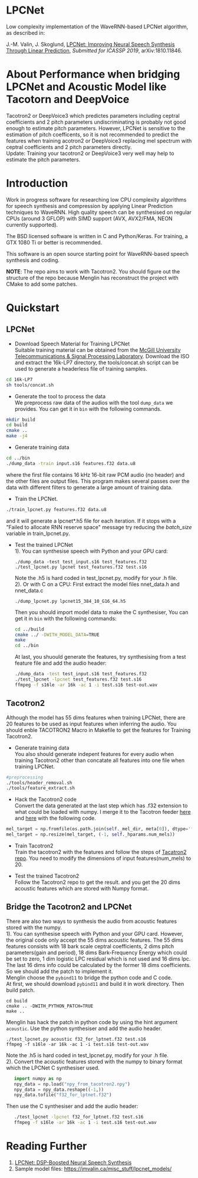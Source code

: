 # LPCNet



Low complexity implementation of the WaveRNN-based LPCNet algorithm, as described in:

J.-M. Valin, J. Skoglund, [LPCNet: Improving Neural Speech Synthesis Through Linear Prediction](https://jmvalin.ca/papers/lpcnet_icassp2019.pdf), *Submitted for ICASSP 2019*, arXiv:1810.11846.

# About Performance when bridging LPCNet and Acoustic Model like Tacotorn and DeepVoice
Tacotron2 or DeepVoice3 which predictes parameters including ceptral coefficients and 2 pitch parameters undiscriminating is probably not good enough to estimate pitch parameters. However, LPCNet is sensitive to the estimation of pitch coefficents, so it is not recommended to predict the features when training acotron2 or DeepVoice3 replacing mel spectrum with ceptral coefficients and 2 pitch parameters directly.    
Update:
Training your tacotron2 or DeepVoice3 very well may help to estimate the pitch parameters.

# Introduction

Work in progress software for researching low CPU complexity algorithms for speech synthesis and compression by applying Linear Prediction techniques to WaveRNN. High quality speech can be synthesised on regular CPUs (around 3 GFLOP) with SIMD support (AVX, AVX2/FMA, NEON currently supported).

The BSD licensed software is written in C and Python/Keras. For training, a GTX 1080 Ti or better is recommended.

This software is an open source starting point for WaveRNN-based speech synthesis and coding.

__NOTE__: The repo aims to work with Tacotron2. You should figure out the structure of the repo because Menglin has reconstruct the project with CMake to add some patches.

# Quickstart  
## LPCNet  
* Download Speech Material for Training LPCNet    
Suitable training material can be obtained from the [McGill University Telecommunications & Signal Processing Laboratory](http://www-mmsp.ece.mcgill.ca/Documents/Data/). Download the ISO and extract the 16k-LP7 directory, the tools/concat.sh script can be used to generate a headerless file of training samples.
```bash
cd 16k-LP7
sh tools/concat.sh
```
* Generate the tool to process the data    
We preprocess raw data of the audios with the tool `dump_data` we provides. You can get it in `bin` with the following commands.  
```bash
mkdir build
cd build
cmake ..
make -j4
```
* Generate training data    
```bash
cd ../bin
./dump_data -train input.s16 features.f32 data.u8
```
where the first file contains 16 kHz 16-bit raw PCM audio (no header) and the other files are output files. This program makes several passes over the data with different filters to generate a large amount of training data. 
* Train the LPCNet.   
```bash
./train_lpcnet.py features.f32 data.u8
``` 
and it will generate a lpcnet*.h5 file for each iteration. If it stops with a 
   "Failed to allocate RNN reserve space" message try reducing the *batch\_size* variable in train_lpcnet.py.
   
* Test the trained LPCNet    
1). You can synthesise speech with Python and your GPU card:
   ```
   ./dump_data -test test_input.s16 test_features.f32
   ./test_lpcnet.py lpcnet test_features.f32 test.s16
   ```
   Note the .h5 is hard coded in test_lpcnet.py, modify for your .h file.  
2). Or with C on a CPU:
   First extract the model files nnet_data.h and nnet_data.c
   ```
   ./dump_lpcnet.py lpcnet15_384_10_G16_64.h5
   ```
   Then you should import model data to make the C synthesiser, You can get it in `bin` with the following commands:
   ```bash
   cd ../build
   cmake ../ -DWITH_MODEL_DATA=TRUE
   make
   cd ../bin
   ```
   At last, you shuould generate the features, try synthesising from a test feature file and add the audio header:
   ```bash
   ./dump_data -test test_input.s16 test_features.f32
   ./test_lpcnet -lpcnet test_features.f32 test.s16
   ffmpeg -f s16le -ar 16k -ac 1 -i test.s16 test-out.wav
   ```
## Tacotron2
Although the model has 55 dims features when training LPCNet, there are 20 features to be used as input features when inferring the audio. You should enble TACOTRON2 Macro in Makefile to get the features for Training Tacotron2. 
* Generate training data    
You also should generate indepent features for every audio when training Tacotron2 other than concatate all features into one file when training LPCNet.
```bash
#preprocessing
./tools/header_removal.sh
./tools/feature_extract.sh
```
* Hack the Tacotron2 code    
Convert the data generated at the last step which has .f32 extension to what could be loaded with numpy. I merge it to the Tacotron feeder [here](https://github.com/Rayhane-mamah/Tacotron-2/blob/master/tacotron/feeder.py#L192) and [here](https://github.com/Rayhane-mamah/Tacotron-2/blob/master/tacotron/feeder.py#L128) with the following code.
```python
mel_target = np.fromfile(os.path.join(self._mel_dir, meta[0]), dtype='float32')
mel_target = np.resize(mel_target, (-1, self._hparams.num_mels))
```
* Train Tacotron2    
Train the tacotron2 with the features  and follow the steps of [Tacatron2 repo](https://github.com/Rayhane-mamah/Tacotron-2). You need to modify the dimensions of input features(num_mels) to 20.

* Test the trained Tacotron2    
Follow the Tacotron2 repo to get the result. and you get the 20 dims acoustic features which are stored with Numpy format.

## Bridge the Tacotron2 and LPCNet
There are also two ways to synthesis the audio from acoustic features stored with the numpy.    
1). You can synthesise speech with Python and your GPU card. However, the original code only accept the 55 dims acoustic features. The 55 dims features consists with 18 bark scale ceptral coefficients, 2 dims pitch parameters(gain and period), 18 dims Bark-Frequency Energy which could be set to zero, 1 dim logistic LPC residual which is not used and 16 dims lpc. The last 16 dims info could be calculated by the former 18 dims coefficients. So we should add the patch to implement it.     
   Menglin choose the `pybind11` to bridge the python code and C code.    
   At first, we should download `pybind11` and build it in work directory. Then build patch.    
   ```
   cd build	 
   cmake .. -DWITH_PYTHON_PATCH=TRUE
   make ..
   ```
   Menglin has hack the patch in python code by using the hint argument `acoustic`. Use the python synthesiser and add the audio header.
   ```
   ./test_lpcnet.py acoustic f32_for_lptnet.f32 test.s16
   ffmpeg -f s16le -ar 16k -ac 1 -i test.s16 test-out.wav
   ```
   Note the .h5 is hard coded in test_lpcnet.py, modify for your .h file.    
2). Convert the acoustic features stored with the numpy to binary format which the LPCNet C synthesiser used.  
```python
   import numpy as np
   npy_data = np.load("npy_from_tacotron2.npy")
   npy_data = npy_data.reshape((-1,))
   npy_data.tofile("f32_for_lptnet.f32")
```
Then use the C synthesiser and add the audio header:
```bash
   ./test_lpcnet -lpcnet f32_for_lptnet.f32 test.s16
   ffmpeg -f s16le -ar 16k -ac 1 -i test.s16 test-out.wav
```

# Reading Further

1. [LPCNet: DSP-Boosted Neural Speech Synthesis](https://people.xiph.org/~jm/demo/lpcnet/)
2. Sample model files:
https://jmvalin.ca/misc_stuff/lpcnet_models/

